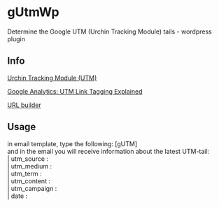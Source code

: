 # gUtmWp
Determine the Google UTM (Urchin Tracking Module) tails - wordpress plugin


## Info
[Urchin Tracking Module (UTM)](https://support.google.com/urchin/answer/28307?hl=ru)

[Google Analytics: UTM Link Tagging Explained](http://www.intownwebdesign.com/google/google-analytics-utm-link-tagging-explained.html)

[URL builder](https://support.google.com/analytics/answer/1033867?hl=en)


## Usage
in email template, type the following: [gUTM]  
and in the email you will receive information about the latest UTM-tail:  
| utm_source :     
| utm_medium :  
| utm_term :  
| utm_content :  
| utm_campaign :  
| date :    